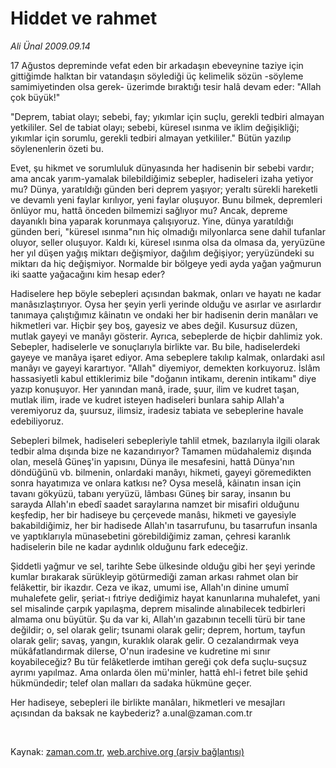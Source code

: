 # Hiddet ve rahmet

*Ali Ünal 2009.09.14*

<tr><td class="metin" colspan="2" style="padding-top: 20px; padding-left: 5px; ">17 Ağustos depreminde vefat eden bir arkadaşın ebeveynine taziye için gittiğimde halktan bir vatandaşın söylediği üç kelimelik sözün -söyleme samimiyetinden olsa gerek- üzerimde bıraktığı tesir halâ devam eder: "Allah çok büyük!"</td></tr><tr><td class="metin" colspan="2" style="padding-top: 20px; padding-left: 5px; ">
<p>"Deprem, tabiat olayı; sebebi, fay; yıkımlar için suçlu, gerekli tedbiri almayan yetkililer. Sel de tabiat olayı; sebebi, küresel ısınma ve iklim değişikliği; yıkımlar için sorumlu, gerekli tedbiri almayan yetkililer." Bütün yazılıp söylenenlerin özeti bu.
<p>Evet, şu hikmet ve sorumluluk dünyasında her hadisenin bir sebebi vardır; ama ancak yarım-yamalak bilebildiğimiz sebepler, hadiseleri izaha yetiyor mu? Dünya, yaratıldığı günden beri deprem yaşıyor; yeraltı sürekli hareketli ve devamlı yeni faylar kırılıyor, yeni faylar oluşuyor. Bunu bilmek, depremleri önlüyor mu, hattâ önceden bilmemizi sağlıyor mu? Ancak, depreme dayanıklı bina yaparak korunmaya çalışıyoruz. Yine, dünya yaratıldığı günden beri, "küresel ısınma"nın hiç olmadığı milyonlarca sene dahil tufanlar oluyor, seller oluşuyor. Kaldı ki, küresel ısınma olsa da olmasa da, yeryüzüne her yıl düşen yağış miktarı değişmiyor, dağılım değişiyor; yeryüzündeki su miktarı da hiç değişmiyor. Normalde bir bölgeye yedi ayda yağan yağmurun iki saatte yağacağını kim hesap eder?
<p>Hadiselere hep böyle sebepleri açısından bakmak, onları ve hayatı ne kadar manâsızlaştırıyor. Oysa her şeyin yerli yerinde olduğu ve asırlar ve asırlardır tanımaya çalıştığımız kâinatın ve ondaki her bir hadisenin derin manâları ve hikmetleri var. Hiçbir şey boş, gayesiz ve abes değil. Kusursuz düzen, mutlak gayeyi ve manâyı gösterir. Ayrıca, sebeplerde de hiçbir dahlimiz yok. Sebepler, hadiselerle ve sonuçlarıyla birlikte var. Bu bile, hadiselerdeki gayeye ve manâya işaret ediyor. Ama sebeplere takılıp kalmak, onlardaki asıl manâyı ve gayeyi karartıyor. "Allah" diyemiyor, demekten korkuyoruz. İslâm hassasiyetli kabul ettiklerimiz bile "doğanın intikamı, derenin intikamı" diye yazıp konuşuyor. Her yanından manâ, irade, şuur, ilim ve kudret taşan, mutlak ilim, irade ve kudret isteyen hadiseleri bunlara sahip Allah'a veremiyoruz da, şuursuz, ilimsiz, iradesiz tabiata ve sebeplerine havale edebiliyoruz.
<p>Sebepleri bilmek, hadiseleri sebepleriyle tahlil etmek, bazılarıyla ilgili olarak tedbir alma dışında bize ne kazandırıyor? Tamamen müdahalemiz dışında olan, meselâ Güneş'in yapısını, Dünya ile mesafesini, hattâ Dünya'nın döndüğünü vb. bilmenin, onlardaki manâyı, hikmeti, gayeyi göremedikten sonra hayatımıza ve onlara katkısı ne? Oysa meselâ, kâinatın insan için tavanı gökyüzü, tabanı yeryüzü, lâmbası Güneş bir saray, insanın bu sarayda Allah'ın ebedî saadet saraylarına namzet bir misafiri olduğunu keşfedip, her bir hadiseye bu çerçevede manâsı, hikmeti ve gayesiyle bakabildiğimiz, her bir hadisede Allah'ın tasarrufunu, bu tasarrufun insanla ve yaptıklarıyla münasebetini görebildiğimiz zaman, çehresi karanlık hadiselerin bile ne kadar aydınlık olduğunu fark edeceğiz.
<p>Şiddetli yağmur ve sel, tarihte Sebe ülkesinde olduğu gibi her şeyi yerinde kumlar bırakarak sürükleyip götürmediği zaman arkası rahmet olan bir felâkettir, bir ikazdır. Ceza ve ikaz, umumi ise, Allah'ın dinine umumî muhalefete gelir, şeriat-ı fıtriye dediğimiz hayat kanunlarına muhalefet, yani sel misalinde çarpık yapılaşma, deprem misalinde alınabilecek tedbirleri almama onu büyütür. Şu da var ki, Allah'ın gazabının tecelli türü bir tane değildir; o, sel olarak gelir; tsunami olarak gelir; deprem, hortum, tayfun olarak gelir; savaş, yangın, kuraklık olarak gelir. O cezalandırmak veya mükâfatlandırmak dilerse, O'nun iradesine ve kudretine mi sınır koyabileceğiz? Bu tür felâketlerde imtihan gereği çok defa suçlu-suçsuz ayrımı yapılmaz. Ama onlarda ölen mü'minler, hattâ ehl-i fetret bile şehid hükmündedir; telef olan malları da sadaka hükmüne geçer.
<p>Her hadiseye, sebepleri ile birlikte manâları, hikmetleri ve mesajları açısından da baksak ne kaybederiz? a.unal@zaman.com.tr
<p><br/></p></p></p></p></p></p></p></td></tr>

Kaynak: [zaman.com.tr](http://zaman.com.tr/yazar.do?yazino=892096), [web.archive.org (arşiv bağlantısı)](http://web.archive.org/web/20091126021902/http://www.zaman.com.tr:80/yazar.do?yazino=892096)
